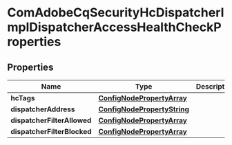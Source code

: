 
# ComAdobeCqSecurityHcDispatcherImplDispatcherAccessHealthCheckProperties

## Properties
Name | Type | Description | Notes
------------ | ------------- | ------------- | -------------
**hcTags** | [**ConfigNodePropertyArray**](ConfigNodePropertyArray.md) |  |  [optional]
**dispatcherAddress** | [**ConfigNodePropertyString**](ConfigNodePropertyString.md) |  |  [optional]
**dispatcherFilterAllowed** | [**ConfigNodePropertyArray**](ConfigNodePropertyArray.md) |  |  [optional]
**dispatcherFilterBlocked** | [**ConfigNodePropertyArray**](ConfigNodePropertyArray.md) |  |  [optional]



